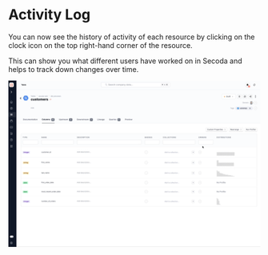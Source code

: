 # Activity Log

You can now see the history of activity of each resource by clicking on the clock icon on the top right-hand corner of the resource.&#x20;

This can show you what different users have worked on in Secoda and helps to track down changes over time.

![](../../.gitbook/assets/activity.gif)
